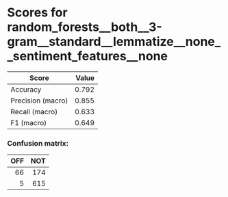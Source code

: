 # Scores for random_forests__both__3-gram__standard__lemmatize__none__sentiment_features__none
|      Score      |Value|
|-----------------|----:|
|Accuracy         |0.792|
|Precision (macro)|0.855|
|Recall (macro)   |0.633|
|F1 (macro)       |0.649|

### Confusion matrix:
|OFF|NOT|
|--:|--:|
| 66|174|
|  5|615|
